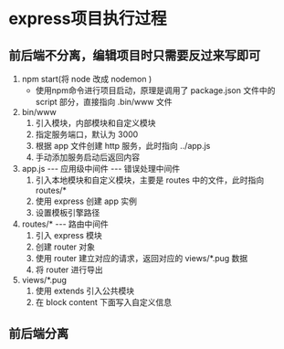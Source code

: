 # express项目执行过程
## 前后端不分离，编辑项目时只需要反过来写即可
1. npm start(将 node 改成 nodemon )
   - 使用npm命令进行项目启动，原理是调用了 package.json 文件中的 script 部分，直接指向 .bin/www 文件
2. bin/www
   1. 引入模块，内部模块和自定义模块
   2. 指定服务端口，默认为 3000
   3. 根据 app 文件创建 http 服务，此时指向 ../app.js
   4. 手动添加服务启动后返回内容
3. app.js --- 应用级中间件 --- 错误处理中间件
   1. 引入本地模块和自定义模块，主要是 routes 中的文件，此时指向 routes/*
   2. 使用 express 创建 app 实例
   3. 设置模板引擎路径
4. routes/* --- 路由中间件
   1. 引入 express 模块
   2. 创建 router 对象
   3. 使用 router 建立对应的请求，返回对应的 views/*.pug 数据
   4. 将 router 进行导出
5. views/*.pug
   1. 使用 extends 引入公共模块
   2. 在 block content 下面写入自定义信息

## 前后端分离
